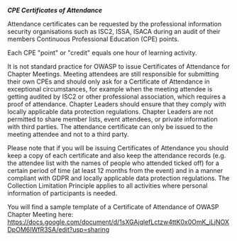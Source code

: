 ***CPE Certificates of Attendance***

Attendance certificates can be requested by the professional information security organisations such as ISC2, ISSA, ISACA during an audit of their members Continuous Professional Education (CPE) points.

Each CPE "point" or "credit" equals one hour of learning activity. 

It is not standard practice for OWASP to issue Certificates of Attendance for Chapter Meetings. Meeting attendees are still responsible for submitting their own CPEs and should only ask for a Certificate of Attendance in exceptional circumstances, for example when the meeting attendee is getting audited by ISC2 or other professional association, which requires a proof of attendance. Chapter Leaders should ensure that they comply with locally applicable data protection regulations.  Chapter Leaders are not permitted to share member lists, event attendees, or private information with third parties. The attendance certificate can only be issued to the meeting attendee and not to a third party.

Please note that if you will be issuing Certificates of Attendance you should keep a copy of each certificate and also keep the attendance records (e.g. the attendee list with the names of people who attended ticked off) for a certain period of time (at least 12 months from the event) and in a manner compliant with GDPR and locally applicable data protection regulations. The Collection Limitation Principle applies to all activities where personal information of participants is needed.

You will find a sample template of a Certificate of Attendance of OWASP Chapter Meeting here: https://docs.google.com/document/d/1sXGAjqlefLctzw4ttK0x0OmK_iLjNOXDpOM6IWfR3SA/edit?usp=sharing
